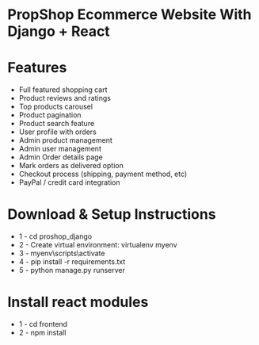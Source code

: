 # PropShop Ecommerce Website With Django + React



# Features
* Full featured shopping cart
* Product reviews and ratings
* Top products carousel
* Product pagination
* Product search feature
* User profile with orders
* Admin product management
* Admin user management
* Admin Order details page
* Mark orders as delivered option
* Checkout process (shipping, payment method, etc)
* PayPal / credit card integration


# Download & Setup Instructions

* 1 - cd proshop_django
* 2 - Create virtual environment: virtualenv myenv
* 3 - myenv\scripts\activate
* 4 - pip install -r requirements.txt
* 5 - python manage.py runserver

# Install react modules
* 1 - cd frontend
* 2 - npm install
